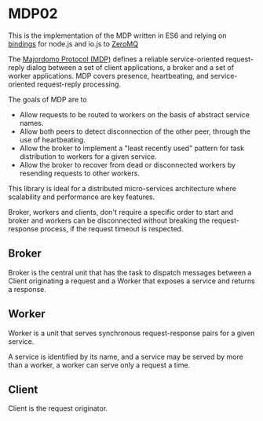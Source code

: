 # MDP02

This is the implementation of the MDP written in ES6 and relying on [bindings](https://github.com/JustinTulloss/zeromq.node)
for node.js and io.js to [ZeroMQ](http://zeromq.org/)



The [Majordomo Protocol (MDP)](http://rfc.zeromq.org/spec:18) defines a reliable service-oriented request-reply dialog between a set of client
applications, a broker and a set of worker applications. MDP covers presence, heartbeating,
and service-oriented request-reply processing.


The goals of MDP are to
+ Allow requests to be routed to workers on the basis of abstract service names.
+ Allow both peers to detect disconnection of the other peer, through the use of heartbeating.
+ Allow the broker to implement a "least recently used" pattern for task distribution to workers for a given service.
+ Allow the broker to recover from dead or disconnected workers by resending requests to other workers.

This library is ideal for a distributed micro-services architecture where scalability and performance are
key features.

Broker, workers and clients, don't require a specific order to start and broker and workers can be
disconnected without breaking the request-response process, if the request timeout is respected.


## Broker

Broker is the central unit that has the task to dispatch messages between a Client originating a request
and a Worker that exposes a service and returns a response.

## Worker

Worker is a unit that serves synchronous request-response pairs for a given service.

A service is identified by its name, and a service may be served by more than a worker, a worker can serve
only a request a time.

## Client

Client is the request originator.
